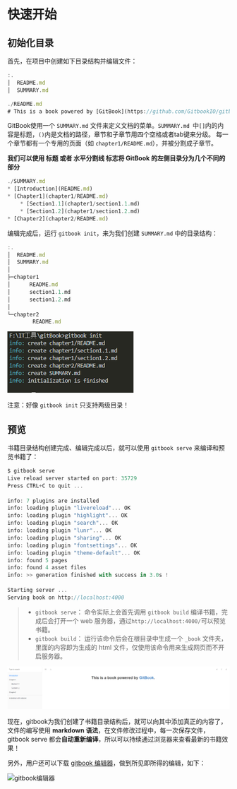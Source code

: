 # 快速开始

<!--
 * @Author: xulei
 * @Date: 2020-07-26 15:44:58
 * @LastEditors: xulei
 * @LastEditTime: 2020-08-01 19:08:52
 * @FilePath: \gitBook\basicUse\quickStart\README.md
--> 


## 初始化目录


首先，在项目中创建如下目录结构并编辑文件：
```js
:.
│  README.md
│  SUMMARY.md
```
```js
./README.md
# This is a book powered by [GitBook](https://github.com/GitbookIO/gitbook).
```
GitBook使用一个 `SUMMARY.md` 文件来定义文档的菜单。`SUMMARY.md `中`[]`内的内容是标题，`()`内是文档的路径，章节和子章节用四个空格或者tab键来分级。 每一个章节都有一个专用的页面（如 `chapter1/README.md`），并被分割成子章节。

**我们可以使用 标题 或者 水平分割线 标志将 GitBook 的左侧目录分为几个不同的部分**

```js
./SUMMARY.md
* [Introduction](README.md)
* [Chapter1](chapter1/README.md)
    * [Section1.1](chapter1/section1.1.md)
    * [Section1.2](chapter1/section1.2.md)
* [Chapter2](chapter2/README.md)
```


编辑完成后，运行 `gitbook init`，来为我们创建 `SUMMARY.md` 中的目录结构：
```js
:.
│  README.md
│  SUMMARY.md
│
├─chapter1
│      README.md
│      section1.1.md
│      section1.2.md
│
└─chapter2
        README.md
```
![gitbookInit](/imgs/gitbookInit.png)

注意：好像 `gitbook init` 只支持两级目录！

## 预览
书籍目录结构创建完成、编辑完成以后，就可以使用 `gitbook serve` 来编译和预览书籍了：
```js
$ gitbook serve
Live reload server started on port: 35729
Press CTRL+C to quit ...

info: 7 plugins are installed
info: loading plugin "livereload"... OK
info: loading plugin "highlight"... OK
info: loading plugin "search"... OK
info: loading plugin "lunr"... OK
info: loading plugin "sharing"... OK
info: loading plugin "fontsettings"... OK
info: loading plugin "theme-default"... OK
info: found 5 pages
info: found 4 asset files
info: >> generation finished with success in 3.0s !

Starting server ...
Serving book on http://localhost:4000
```

> * `gitbook serve`： 命令实际上会首先调用 `gitbook build` 编译书籍，完成后会打开一个 web 服务器，通过`http://localhost:4000/`可以预览书籍。
> * `gitbook build`： 运行该命令后会在根目录中生成一个 `_book` 文件夹， 里面的内容即为生成的 html 文件，仅使用该命令用来生成网页而不开启服务器。

![gitbookServe](/imgs/gitbookServe.png)


现在，gitbook为我们创建了书籍目录结构后，就可以向其中添加真正的内容了，文件的编写使用 **markdown 语法**，在文件修改过程中，每一次保存文件，gitbook serve 都会**自动重新编译**，所以可以持续通过浏览器来查看最新的书籍效果！

另外，用户还可以下载 [gitbook 编辑器](https://github.com/GitbookIO/editor)，做到所见即所得的编辑，如下：

![gitbook编辑器](http://www.chengweiyang.cn/gitbook/assets/basic-usage/gitbook-editor.png)


